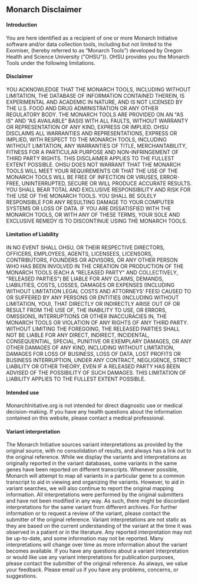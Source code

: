 <div class="container-fluid monarch-view monarch-disclaimer">
    <h2 class="page-title">Monarch Disclaimer</h2>
    <h4>Introduction</h4>
    <p>You are here identified as a recipient of one or more Monarch Initiative software and/or data collection tools, including but not limited to the Exomiser, (hereby referred to as “Monarch Tools”) developed by Oregon Health and Science University ("OHSU")). OHSU provides you the Monarch Tools under the following limitations.</p>
    <h4>Disclaimer</h4>
    <p>YOU ACKNOWLEDGE THAT THE MONARCH TOOLS, INCLUDING WITHOUT LIMITATION, THE DATABASE OF INFORMATION CONTAINED THEREIN, IS EXPERIMENTAL AND ACADEMIC IN NATURE, AND IS NOT LICENSED BY THE U.S. FOOD AND DRUG ADMINISTRATION OR ANY OTHER REGULATORY BODY.
    THE MONARCH TOOLS ARE PROVIDED ON AN "AS IS" AND “AS AVAILABLE” BASIS WITH ALL FAULTS, WITHOUT WARRANTY OR REPRESENTATION OF ANY KIND, EXPRESS OR IMPLIED. OHSU DISCLAIMS ALL WARRANTIES AND REPRESENTATIONS, EXPRESS OR IMPLIED, WITH RESPECT TO THE MONARCH TOOLS, INCLUDING WITHOUT LIMITATION, ANY WARRANTIES OF TITLE, MERCHANTABILITY, FITNESS FOR A PARTICULAR PURPOSE AND NON-INFRINGEMENT OF THIRD PARTY RIGHTS. THIS DISCLAIMER APPLIES TO THE FULLEST EXTENT POSSIBLE. OHSU DOES NOT WARRANT THAT THE MONARCH TOOLS WILL MEET YOUR REQUIREMENTS OR THAT THE USE OF THE MONARCH TOOLS WILL BE FREE OF INFECTION OR VIRUSES, ERROR-FREE, UNINTERRUPTED, SECURE OR WILL PRODUCE ACCURATE RESULTS. YOU SHALL BEAR TOTAL AND EXCLUSIVE RESPONSIBILITY AND RISK FOR THE USE OF THE MONARCH TOOLS. YOU SHALL BE SOLELY RESPONSIBLE FOR ANY RESULTING DAMAGE TO YOUR COMPUTER SYSTEMS OR LOSS OF DATA. IF YOU ARE DISSATISFIED WITH THE MONARCH TOOLS, OR WITH ANY OF THESE TERMS, YOUR SOLE AND EXCLUSIVE REMEDY IS TO DISCONTINUE USING THE MONARCH TOOLS.</p>
    <h4>Limitation of Liability</h4>
    <p>IN NO EVENT SHALL OHSU, OR THEIR RESPECTIVE DIRECTORS, OFFICERS, EMPLOYEES, AGENTS, LICENSEES, LICENSORS, CONTRIBUTORS, FOUNDERS OR ADVISORS, OR ANY OTHER PERSON WHO HAS BEEN INVOLVED IN THE CREATION OR PRODUCTION OF THE MONARCH TOOLS (EACH A “RELEASED PARTY” AND COLLECTIVELY, "RELEASED PARTIES") BE LIABLE FOR ANY CLAIMS, DEMANDS, LIABILITIES, COSTS, LOSSES, DAMAGES OR EXPENSES (INCLUDING WITHOUT LIMITATION LEGAL COSTS AND ATTORNEYS’ FEES) CAUSED TO OR SUFFERED BY ANY PERSONS OR ENTITIES (INCLUDING WITHOUT LIMITATION, YOU), THAT DIRECTLY OR INDIRECTLY ARISE OUT OF OR RESULT FROM THE USE OF, THE INABILITY TO USE, OR ERRORS, OMISSIONS, INTERRUPTIONS OR OTHER INACCURACIES IN, THE MONARCH TOOLS OR VIOLATION OF ANY RIGHTS OF ANY THIRD PARTY. WITHOUT LIMITING THE FOREGOING, THE RELEASED PARTIES SHALL NOT BE LIABLE FOR ANY DIRECT, INDIRECT, INCIDENTAL, CONSEQUENTIAL, SPECIAL, PUNITIVE OR EXEMPLARY DAMAGES, OR ANY OTHER DAMAGES OF ANY KIND, INCLUDING WITHOUT LIMITATION, DAMAGES FOR LOSS OF BUSINESS, LOSS OF DATA, LOST PROFITS OR BUSINESS INTERRUPTION, UNDER ANY CONTRACT, NEGLIGENCE, STRICT LIABILITY OR OTHER THEORY, EVEN IF A RELEASED PARTY HAS BEEN ADVISED OF THE POSSIBILITY OF SUCH DAMAGES. THIS LIMITATION OF LIABILITY APPLIES TO THE FULLEST EXTENT POSSIBLE.</p>
    <h4>Intended use</h4>
    <p>MonarchInitiative.org is not intended for direct diagnostic use or medical decision-making. If you have any health questions about the information contained on this website, please contact a medical professional.</p>
    <h4>Variant interpretation</h4>
    <p>The Monarch Initiative sources variant interpretations as provided by the original source, with no consolidation of results, and always has a link out to the original reference.
    While we display the variants and interpretations as originally reported in the variant databases, some variants in the same genes have been reported on different transcripts. Whenever possible, Monarch will attempt to map all variants in a particular gene to a common transcript to aid in viewing and organizing the variants. However, to aid in variant searches, we will also continue to report the original mapping information.
    All interpretations were performed by the original submitters and have not been modified in any way. As such, there might be discordant interpretations for the same variant from different archives. For further information or to request a review of the variant, please contact the submitter of the original reference.
    Variant interpretations are not static as they are based on the current understanding of the variant at the time it was observed in a patient or in the literature. Any reported interpretation may not be up-to-date, and some information may not be reported. Many interpretations will change over time as more information about the variant becomes available. If you have any questions about a variant interpretation or would like use any variant interpretations for publication purposes, please contact the submitter of the original reference.
    As always, we value your feedback. Please email us if you have any problems, concerns, or suggestions.</p>
</div>

<script>
</script>

<style lang="scss">
</style>
